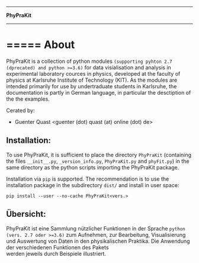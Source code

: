 *************
**PhyPraKit**
*************


=====
About
=====

PhyPraKit is a collection of python modules `(supporting pyhton 2.7
(dprecated) and python >=3.6)` for data visialisation and analysis
in experimental laboratory cources in physics, developed at the
faculty of physics at Karlsruhe Institute of Technology (KIT).
As the modules are intended primarily for use by undertraduate
students in Karlsruhe, the documentation is partly in German
language, in particular the desctiption of the the examples.

Cerated by: 

* Guenter Quast <guenter (dot) quast (at) online (dot) de>

  
Installation:
-------------

To use PhyPraKit, it is sufficient to place the directory
`PhyPraKit` (containing the files `__init__.py`, `_version_info.py`,
`PhyPraKit.py` and `phyFit.py`) in the same directory as the
python scripts importing the PhyPraKit package. 

Installation via `pip` is supported. The recommendation is
to use the installation package in the subdirectory `dist/` and
install in user space:

   ``pip install --user --no-cache PhyPraKit<vers.>``


Übersicht:
----------

PhyPraKit ist eine Sammlung nützlicher Funktionen in der Sprache 
`python (vers. 2.7 oder >=3.6)` zum Aufnehmen, zur Bearbeitung, 
Visualisierung  und  Auswertung von Daten in den physikalischen 
Praktika. Die Anwendung der verschiedenen Funktionen des Pakets   
werden jeweils durch Beispiele illustriert.
